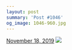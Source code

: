 ```yaml
---
layout: post
summary: 'Post #1046'
og_image: 1046-960.jpg
---
```


<p>
  <time>
    <a href="/1046">November 18, 2019</a>
  </time>
  <a href="/1046">
    <img src="{{ site.assets_url }}/1046-480.jpg" srcset="{{ site.assets_url }}/1046-240.jpg 240w, {{ site.assets_url }}/1046-480.jpg 480w, {{ site.assets_url }}/1046-720.jpg 720w, {{ site.assets_url }}/1046-960.jpg 960w" sizes="(min-width: 700px) 50vw, calc(100vw - 2rem)" />
  </a>
</p>
